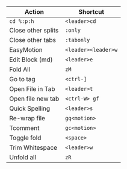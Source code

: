 | Action             | Shortcut
| ---                | ---
| `cd %:p:h`         | `<leader>cd`
| Close other splits | `:only`
| Close other tabs   | `:tabonly`
| EasyMotion         | `<leader><leader>w`
| Edit Block (md)    | `<leader>e`
| Fold All           | `zM`
| Go to tag          | `<ctrl-]`
| Open File in Tab   | `<leader>t`
| Open file new tab  | `<ctrl-W> gf`
| Quick Spelling     | `<leader>s`
| Re-wrap file       | `gq<motion>`
| Tcomment           | `gc<motion>`
| Toggle fold        | `<space>`
| Trim Whitespace    | `<leader>w`
| Unfold all         | `zR`
